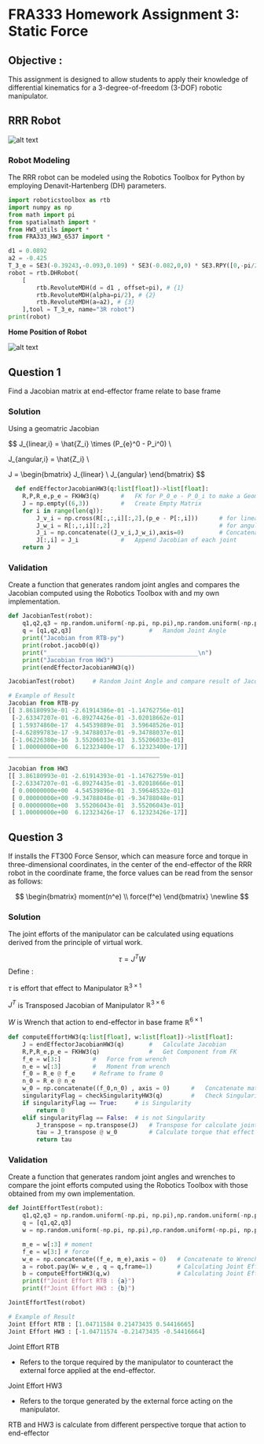 # FRA333 Homework Assignment 3: Static Force
## Objective :
This assignment is designed to allow students to apply their knowledge of differential kinematics for a 3-degree-of-freedom (3-DOF) robotic manipulator.

## RRR Robot

![alt text](image.png)

### Robot Modeling
The RRR robot can be modeled using the Robotics Toolbox for Python by employing Denavit-Hartenberg (DH) parameters.
```py
import roboticstoolbox as rtb
import numpy as np
from math import pi
from spatialmath import *
from HW3_utils import *
from FRA333_HW3_6537 import *

d1 = 0.0892
a2 = -0.425
T_3_e = SE3(-0.39243,-0.093,0.109) * SE3(-0.082,0,0) * SE3.RPY([0,-pi/2,0])
robot = rtb.DHRobot(
    [
        rtb.RevoluteMDH(d = d1 , offset=pi), # {1}
        rtb.RevoluteMDH(alpha=pi/2), # {2}
        rtb.RevoluteMDH(a=a2), # {3}
    ],tool = T_3_e, name="3R robot")
print(robot)
```
**Home Position of Robot**

![alt text](image-2.png)

## Question 1
Find a Jacobian matrix at end-effector frame relate to base frame

### Solution
Using a geomatric Jacobian

$$
J_{linear,i} = \hat{Z_i} \times (P_{e}^0 - P_i^0) \\

J_{angular,i} = \hat{Z_i} \\

J = \begin{bmatrix}
J_{linear} \\
J_{angular}
\end{bmatrix}
$$

```py
  def endEffectorJacobianHW3(q:list[float])->list[float]:
    R,P,R_e,p_e = FKHW3(q)      #   FK for P_0_e - P_0_i to make a Geomatric Jacobian
    J = np.empty((6,3))         #   Create Empty Matrix   
    for i in range(len(q)):
        J_v_i = np.cross(R[:,:,i][:,2],(p_e - P[:,i]))      # for linear velocity   Z cross (P_e - P_i)
        J_w_i = R[:,:,i][:,2]                               # for angular velocity  Z
        J_i = np.concatenate((J_v_i,J_w_i),axis=0)          # Concatenate the jacobian component
        J[:,i] = J_i            #   Append Jacobian of each joint
    return J
```

### Validation
Create a function that generates random joint angles and compares the Jacobian computed using the Robotics Toolbox with and my own implementation.

```py
def JacobianTest(robot):
    q1,q2,q3 = np.random.uniform(-np.pi, np.pi),np.random.uniform(-np.pi, np.pi),np.random.uniform(-np.pi, np.pi)
    q = [q1,q2,q3]                      #   Random Joint Angle
    print("Jacobian from RTB-py")
    print(robot.jacob0(q))
    print("___________________________________________\n")
    print("Jacobian from HW3")
    print(endEffectorJacobianHW3(q))
```
```py
JacobianTest(robot)     # Random Joint Angle and compare result of Jacobian matrix
```

```py
# Example of Result
Jacobian from RTB-py
[[ 3.86180993e-01 -2.61914386e-01 -1.14762756e-01]
 [-2.63347207e-01 -6.89274426e-01 -3.02018662e-01]
 [ 1.59374860e-17  4.54539889e-01  3.59648526e-01]
 [-4.62899783e-17 -9.34788037e-01 -9.34788037e-01]
 [-1.06226380e-16  3.55206033e-01  3.55206033e-01]
 [ 1.00000000e+00  6.12323400e-17  6.12323400e-17]]
___________________________________________

Jacobian from HW3
[[ 3.86180993e-01 -2.61914393e-01 -1.14762759e-01]
 [-2.63347207e-01 -6.89274435e-01 -3.02018666e-01]
 [ 0.00000000e+00  4.54539896e-01  3.59648532e-01]
 [ 0.00000000e+00 -9.34788048e-01 -9.34788048e-01]
 [ 0.00000000e+00  3.55206043e-01  3.55206043e-01]
 [ 1.00000000e+00  6.12323426e-17  6.12323426e-17]]
 ```

## Question 3
If  installs the FT300 Force Sensor, which can measure force and torque in three-dimensional coordinates, in the center of the end-effector of the RRR robot in the coordinate frame, the force values can be read from the sensor as follows:

$$
\begin{bmatrix}
moment(n^e) \\
force(f^e)
\end{bmatrix} \newline
$$

### Solution
The joint efforts of the manipulator can be calculated using equations derived from the principle of virtual work.

$$
\tau = J^TW
$$
Define :

$\tau$  is effort that effect to Manipulator $\mathbb{R}^{3 \times 1}$

$J^T$   is Transposed Jacobian of Manipulator $\mathbb{R}^{3 \times 6}$

$W$     is Wrench that action to end-effector in base frame $\mathbb{R}^{6 \times 1}$ 

```py
def computeEffortHW3(q:list[float], w:list[float])->list[float]:
    J = endEffectorJacobianHW3(q)       #   Calculate Jacobian
    R,P,R_e,p_e = FKHW3(q)              #   Get Component from FK
    f_e = w[3:]         #   Force from wrench
    n_e = w[:3]         #   Moment from wrench 
    f_0 = R_e @ f_e     # Reframe to frame 0
    n_0 = R_e @ n_e
    w_0 = np.concatenate((f_0,n_0) , axis = 0)      #   Concatenate matrix to [f_0 ; n_0]
    singularityFlag = checkSingularityHW3(q)        #   Check Singularity
    if singularityFlag == True:     # is Singularity
        return 0
    elif singularityFlag == False:  # is not Singularity
        J_transpose = np.transpose(J)   # Transpose for calculate joint effort
        tau = J_transpose @ w_0         # Calculate torque that effect to 
        return tau
```

### Validation
Create a function that generates random joint angles and wrenches to compare the joint efforts computed using the Robotics Toolbox with those obtained from my own implementation.

```py
def JointEffortTest(robot):
    q1,q2,q3 = np.random.uniform(-np.pi, np.pi),np.random.uniform(-np.pi, np.pi),np.random.uniform(-np.pi, np.pi)
    q = [q1,q2,q3]
    w = np.random.uniform(-np.pi, np.pi),np.random.uniform(-np.pi, np.pi),np.random.uniform(-np.pi, np.pi),np.random.uniform(-np.pi, np.pi),np.random.uniform(-np.pi, np.pi),np.random.uniform(-np.pi, np.pi)

    m_e = w[:3] # moment
    f_e = w[3:] # force
    w_e = np.concatenate((f_e, m_e),axis = 0)   # Concatenate to Wrench vector
    a = robot.pay(W= w_e , q = q,frame=1)       # Calculating Joint Effort from RTB-py
    b = computeEffortHW3(q,w)                   # Calculating Joint Effort from HW3
    print(f"Joint Effort RTB : {a}")
    print(f"Joint Effort HW3 : {b}")
```
```py
JointEffortTest(robot)
```
```py
# Example of Result
Joint Effort RTB : [1.04711584 0.21473435 0.54416665]
Joint Effort HW3 : [-1.04711574 -0.21473435 -0.54416664]
```

Joint Effort RTB 
- Refers to the torque required by the manipulator to counteract the external force applied at the end-effector.

Joint Effort HW3 
- Refers to the torque generated by the external force acting on the manipulator.

RTB and HW3 is calculate from different perspective torque that action to end-effector